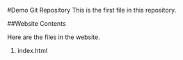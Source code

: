 #Demo Git Repository 
This is the first file in this repository.

##Website Contents

Here are the files in the website.

1. index.html
